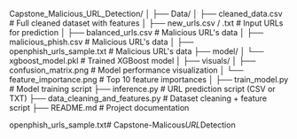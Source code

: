 Capstone_Malicious_URL_Detection/
│
├── Data/
│ ├── cleaned_data.csv # Full cleaned dataset with features
│ ├── new_urls.csv / .txt # Input URLs for prediction
│ ├── balanced_urls.csv # Malicious URL's data 
│ ├── malicious_phish.csv # Malicious URL's data 
│ ├── openphish_urls_sample.txt # Malicious URL's data 
├── model/
│ └── xgboost_model.pkl # Trained XGBoost model
│
├── visuals/
│ ├── confusion_matrix.png # Model performance visualization
│ └── feature_importance.png # Top 10 feature importances
│
├── train_model.py # Model training script
├── inference.py # URL prediction script (CSV or TXT)
├── data_cleaning_and_features.py # Dataset cleaning + feature script
├── README.md # Project documentation


openphish_urls_sample.txt#   C a p s t o n e - M a l i c o u s _ U R L _ D e t e c t i o n 
 
 
